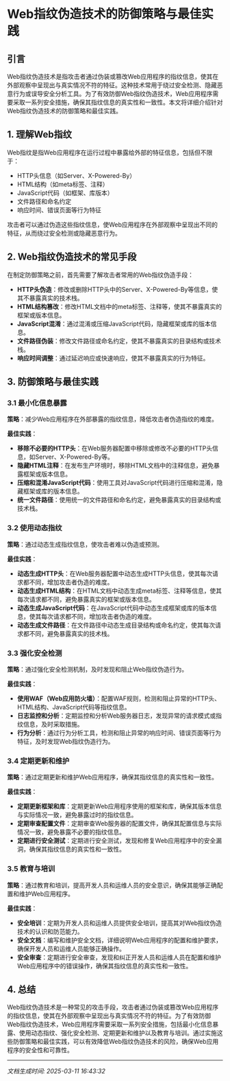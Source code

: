 # Web指纹伪造技术的防御策略与最佳实践

## 引言

Web指纹伪造技术是指攻击者通过伪装或篡改Web应用程序的指纹信息，使其在外部观察中呈现出与真实情况不符的特征。这种技术常用于绕过安全检测、隐藏恶意行为或误导安全分析工具。为了有效防御Web指纹伪造技术，Web应用程序需要采取一系列安全措施，确保其指纹信息的真实性和一致性。本文将详细介绍针对Web指纹伪造技术的防御策略和最佳实践。

## 1. 理解Web指纹

Web指纹是指Web应用程序在运行过程中暴露给外部的特征信息，包括但不限于：

- HTTP头信息（如Server、X-Powered-By）
- HTML结构（如meta标签、注释）
- JavaScript代码（如框架、库版本）
- 文件路径和命名约定
- 响应时间、错误页面等行为特征

攻击者可以通过伪造这些指纹信息，使Web应用程序在外部观察中呈现出不同的特征，从而绕过安全检测或隐藏恶意行为。

## 2. Web指纹伪造技术的常见手段

在制定防御策略之前，首先需要了解攻击者常用的Web指纹伪造手段：

- **HTTP头伪造**：修改或删除HTTP头中的Server、X-Powered-By等信息，使其不暴露真实的技术栈。
- **HTML结构篡改**：修改HTML文档中的meta标签、注释等，使其不暴露真实的框架或版本信息。
- **JavaScript混淆**：通过混淆或压缩JavaScript代码，隐藏框架或库的版本信息。
- **文件路径伪装**：修改文件路径或命名约定，使其不暴露真实的目录结构或技术栈。
- **响应时间调整**：通过延迟响应或快速响应，使其不暴露真实的行为特征。

## 3. 防御策略与最佳实践

### 3.1 最小化信息暴露

**策略**：减少Web应用程序在外部暴露的指纹信息，降低攻击者伪造指纹的难度。

**最佳实践**：

- **移除不必要的HTTP头**：在Web服务器配置中移除或修改不必要的HTTP头信息，如Server、X-Powered-By等。
- **隐藏HTML注释**：在发布生产环境时，移除HTML文档中的注释信息，避免暴露框架或版本信息。
- **压缩和混淆JavaScript代码**：使用工具对JavaScript代码进行压缩和混淆，隐藏框架或库的版本信息。
- **统一文件路径**：使用统一的文件路径和命名约定，避免暴露真实的目录结构或技术栈。

### 3.2 使用动态指纹

**策略**：通过动态生成指纹信息，使攻击者难以伪造或预测。

**最佳实践**：

- **动态生成HTTP头**：在Web服务器配置中动态生成HTTP头信息，使其每次请求都不同，增加攻击者伪造的难度。
- **动态生成HTML结构**：在HTML文档中动态生成meta标签、注释等信息，使其每次请求都不同，避免暴露真实的框架或版本信息。
- **动态生成JavaScript代码**：在JavaScript代码中动态生成框架或库的版本信息，使其每次请求都不同，增加攻击者伪造的难度。
- **动态生成文件路径**：在文件路径中动态生成目录结构或命名约定，使其每次请求都不同，避免暴露真实的技术栈。

### 3.3 强化安全检测

**策略**：通过强化安全检测机制，及时发现和阻止Web指纹伪造行为。

**最佳实践**：

- **使用WAF（Web应用防火墙）**：配置WAF规则，检测和阻止异常的HTTP头、HTML结构、JavaScript代码等指纹信息。
- **日志监控和分析**：定期监控和分析Web服务器日志，发现异常的请求模式或指纹信息，及时采取措施。
- **行为分析**：通过行为分析工具，检测和阻止异常的响应时间、错误页面等行为特征，及时发现Web指纹伪造行为。

### 3.4 定期更新和维护

**策略**：通过定期更新和维护Web应用程序，确保其指纹信息的真实性和一致性。

**最佳实践**：

- **定期更新框架和库**：定期更新Web应用程序使用的框架和库，确保其版本信息与实际情况一致，避免暴露过时的指纹信息。
- **定期审查配置文件**：定期审查Web服务器的配置文件，确保其配置信息与实际情况一致，避免暴露不必要的指纹信息。
- **定期进行安全测试**：定期进行安全测试，发现和修复Web应用程序中的安全漏洞，确保其指纹信息的真实性和一致性。

### 3.5 教育与培训

**策略**：通过教育和培训，提高开发人员和运维人员的安全意识，确保其能够正确配置和维护Web应用程序。

**最佳实践**：

- **安全培训**：定期为开发人员和运维人员提供安全培训，提高其对Web指纹伪造技术的认识和防范能力。
- **安全文档**：编写和维护安全文档，详细说明Web应用程序的配置和维护要求，确保开发人员和运维人员能够正确操作。
- **安全审查**：定期进行安全审查，发现和纠正开发人员和运维人员在配置和维护Web应用程序中的错误操作，确保其指纹信息的真实性和一致性。

## 4. 总结

Web指纹伪造技术是一种常见的攻击手段，攻击者通过伪装或篡改Web应用程序的指纹信息，使其在外部观察中呈现出与真实情况不符的特征。为了有效防御Web指纹伪造技术，Web应用程序需要采取一系列安全措施，包括最小化信息暴露、使用动态指纹、强化安全检测、定期更新和维护以及教育与培训。通过实施这些防御策略和最佳实践，可以有效降低Web指纹伪造技术的风险，确保Web应用程序的安全性和可靠性。

---

*文档生成时间: 2025-03-11 16:43:32*






















